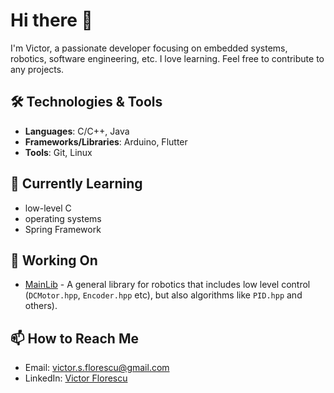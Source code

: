 
# Hi there 👋

I'm Victor, a passionate developer focusing on embedded systems, robotics, software engineering, etc. I love learning. Feel free to contribute to any projects.

## 🛠️ Technologies & Tools

- **Languages**: C/C++, Java
- **Frameworks/Libraries**: Arduino, Flutter
- **Tools**: Git, Linux

## 🌱 Currently Learning

- low-level C
- operating systems
- Spring Framework

## 🔭 Working On

- [MainLib](https://github.com/VictorINT/MainLib) - A general library for robotics that includes low level control (`DCMotor.hpp`, `Encoder.hpp` etc), but also algorithms like `PID.hpp` and others).

## 📫 How to Reach Me

- Email: [victor.s.florescu@gmail.com](mailto:victor.s.florescu@gmail.com)
- LinkedIn: [Victor Florescu](https://www.linkedin.com/in/victorflorescu-a94261217/)
